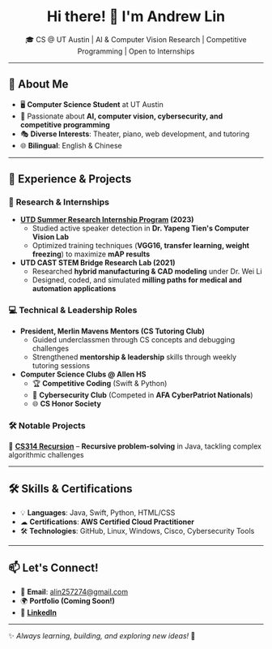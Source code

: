 <h1 align="center">Hi there! 👋 I'm Andrew Lin</h1>

<p align="center">
🎓 CS @ UT Austin | AI & Computer Vision Research | Competitive Programming | Open to Internships
</p>

---

## 🔹 About Me  
- 🖥 **Computer Science Student** at UT Austin  
- 🔬 Passionate about **AI, computer vision, cybersecurity, and competitive programming**  
- 🎭 **Diverse Interests**: Theater, piano, web development, and tutoring  
- 🌐 **Bilingual**: English & Chinese  

---

## 🚀 Experience & Projects  

### 🔬 **Research & Internships**
- **[UTD Summer Research Internship Program](https://docs.google.com/presentation/d/1SvF_jI_fieUf8khbQ-3sPhu5if0kxnPZ9Vb_lg_QxB4/edit?usp=sharing) (2023)**
  - Studied active speaker detection in **Dr. Yapeng Tien's Computer Vision Lab**  
  - Optimized training techniques (**VGG16, transfer learning, weight freezing**) to maximize **mAP results**  
- **UTD CAST STEM Bridge Research Lab (2021)**
  - Researched **hybrid manufacturing & CAD modeling** under Dr. Wei Li  
  - Designed, coded, and simulated **milling paths for medical and automation applications**  

### 💻 **Technical & Leadership Roles**
- **President, Merlin Mavens Mentors (CS Tutoring Club)**
  - Guided underclassmen through CS concepts and debugging challenges  
  - Strengthened **mentorship & leadership** skills through weekly tutoring sessions  
- **Computer Science Clubs @ Allen HS**
  - 🏆 **Competitive Coding** (Swift & Python)  
  - 🔐 **Cybersecurity Club** (Competed in **AFA CyberPatriot Nationals**)  
  - 🌐 **CS Honor Society**  

### 🛠 **Notable Projects**
🔹 **[CS314 Recursion](https://github.com/Fangedan/CS314-Recursion)** – **Recursive problem-solving** in Java, tackling complex algorithmic challenges

---

## 🛠 Skills & Certifications  
- 💡 **Languages**: Java, Swift, Python, HTML/CSS  
- ☁ **Certifications**: **AWS Certified Cloud Practitioner**  
- 🛠 **Technologies**: GitHub, Linux, Windows, Cisco, Cybersecurity Tools  

---

## 📫 Let's Connect!  
- 📧 **Email**: alin257274@gmail.com  
- 🌍 **Portfolio (Coming Soon!)**  
- 💼 **[LinkedIn]([https://www.linkedin.com/](https://www.linkedin.com/in/andrew-lin-466798328/))**  

---

✨ *Always learning, building, and exploring new ideas!* 🚀  

